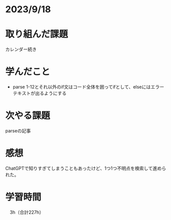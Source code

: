 # 2023/9/18
# 取り組んだ課題
カレンダー続き

# 学んだこと
* parse 1-12とそれ以外のif文はコード全体を囲ってifとして、elseにはエラーテキストが出るようにする


# 次やる課題
parseの記事

# 感想
ChatGPTで知りすぎてしまうこともあったけど、1つ1つ不明点を検索して進められた。


# 学習時間
　3h（合計227h）
